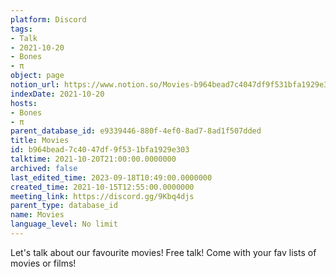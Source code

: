 ```yaml
---
platform: Discord
tags:
- Talk
- 2021-10-20
- Bones
- π
object: page
notion_url: https://www.notion.so/Movies-b964bead7c4047df9f531bfa1929e303
indexDate: 2021-10-20
hosts:
- Bones
- π
parent_database_id: e9339446-880f-4ef0-8ad7-8ad1f507dded
title: Movies
id: b964bead-7c40-47df-9f53-1bfa1929e303
talktime: 2021-10-20T21:00:00.0000000
archived: false
last_edited_time: 2023-09-18T10:49:00.0000000
created_time: 2021-10-15T12:55:00.0000000
meeting_link: https://discord.gg/9Kbq4djs
parent_type: database_id
name: Movies
language_level: No limit
---
```


Let's talk about our favourite movies!
Free talk! Come with your fav lists of movies or films!


